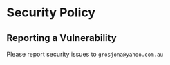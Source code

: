 # Security Policy

## Reporting a Vulnerability

Please report security issues to `grosjona@yahoo.com.au`